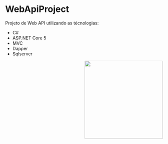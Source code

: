# WebApiProject
Projeto de Web API utilizando as técnologias:
- C#
- ASP.NET Core 5
- MVC
- Dapper
- Sqlserver
<img src="https://user-images.githubusercontent.com/10377511/167964539-74f0fbf5-c6a8-4de6-a4ff-ee9f1279475e.gif" align="right" height=250px width=250px>
